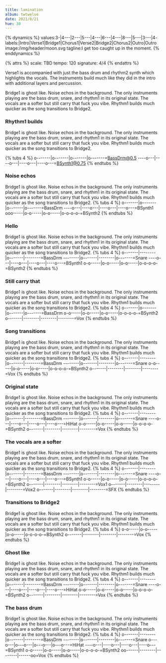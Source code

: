 ```yaml
---
title: lamination
album: twtwelve
date: 2021/8/21
hue: 30
---
```


{% dynamics %}
values:3-|4---\|2---|5---\|4---|6---|4---|8---\|5---|3---\|4-
labels:|Intro|Verse1|Bridge1|Chorus1|Verse2|Bridge2|Chorus2|Outro|Outro
image:/img/header/moon.svg
tagline:I get too caught up in the moment.
{% enddynamics %}

{% attrs %}
scale: TBD
tempo: 120
signature: 4/4
{% endattrs %}

Verse1 is accompanied with just the bass drum and rhythm2 synth which highlights the vocals. The instruments build much like they did in the intro with additional layers and percussion.

Bridge1 is ghost like. Noise echos in the background. The only instruments playing are the bass drum, snare, and rhythm1 in its original state. The vocals are a softer but still carry that fuck you vibe. Rhythm1 builds much quicker as the song transitions to Bridge2.

<!-- more -->
### Rhythm1 builds
Bridge1 is ghost like. Noise echos in the background. The only instruments playing are the bass drum, snare, and rhythm1 in its original state. The vocals are a softer but still carry that fuck you vibe. Rhythm1 builds much quicker as the song transitions to Bridge2.

{% tubs 4 %}
o-------|o-------|o-------|o-------=BassDrm@0.5
----o---|----o---|----o---|----o---=BSynth1@0.75
{% endtubs %}

### Noise echos
Bridge1 is ghost like. Noise echos in the background. The only instruments playing are the bass drum, snare, and rhythm1 in its original state. The vocals are a softer but still carry that fuck you vibe. Rhythm1 builds much quicker as the song transitions to Bridge2.
{% tubs 4 %}
o-------|o-------|o-------|o-------=BassDrm
----o---|----o---|----o---|----o---=BSynth1
ooo-----|o-o-----|o-o-----|o-o-o-o-=BSynth2
{% endtubs %}

### Hello
Bridge1 is ghost like. Noise echos in the background. The only instruments playing are the bass drum, snare, and rhythm1 in its original state. The vocals are a softer but still carry that fuck you vibe. Rhythm1 builds much quicker as the song transitions to Bridge2.
{% tubs 4 %}
o-------|--------|o-------|--------=BassDrm
--------|o-------|--------|o-------=Snare
----o---|----o---|----o---|----o---=BSynth1
o-o-----|o-o-----|o-o-----|o-o-o-o-=BSynth2
{% endtubs %}

### Still carry that
Bridge1 is ghost like. Noise echos in the background. The only instruments playing are the bass drum, snare, and rhythm1 in its original state. The vocals are a softer but still carry that fuck you vibe. Rhythm1 builds much quicker as the song transitions to Bridge2.
{% tubs 4 %}
o-------|o-------|o-------|o-------=BassDrm
o-o-----|o-o-----|o-o-----|o-o-o-o-=BSynth2
o-------|--------|--------|--------=Vox
{% endtubs %}

### Song transitions
Bridge1 is ghost like. Noise echos in the background. The only instruments playing are the bass drum, snare, and rhythm1 in its original state. The vocals are a softer but still carry that fuck you vibe. Rhythm1 builds much quicker as the song transitions to Bridge2.
{% tubs 4 %}
o-------|--------|o-------|--------=BassDrm
--------|o-------|--------|o-------=Snare
o-o-----|o-o-----|o-o-----|o-o-o-o-=BSynth2
o-------|--------|--------|--------=Vox
{% endtubs %}

### Original state
Bridge1 is ghost like. Noise echos in the background. The only instruments playing are the bass drum, snare, and rhythm1 in its original state. The vocals are a softer but still carry that fuck you vibe. Rhythm1 builds much quicker as the song transitions to Bridge2.
{% tubs 4 %}
o-------|--------|o-------|--------=BassDrm
--------|o-------|--------|o-------=Snare
----o---|----o---|----o---|----o---=HiHat
o-o-----|o-o-----|o-o-----|o-o-o-o-=BSynth2
o-------|--------|--------|--------=Vox
{% endtubs %}

### The vocals are a softer
Bridge1 is ghost like. Noise echos in the background. The only instruments playing are the bass drum, snare, and rhythm1 in its original state. The vocals are a softer but still carry that fuck you vibe. Rhythm1 builds much quicker as the song transitions to Bridge2.
{% tubs 4 %}
o-------|--------|o-------|--------=BassDrm
--------|o-------|--------|o-------=Snare
----o---|----o---|----o---|----o---=BSynth1
o-o-----|o-o-----|o-o-----|o-o-o-o-=BSynth2
o-------|--------|--------|--------=Vox1
o-------|--------|--------|--------=Vox2
o-------|--------|--------|--------=SFX
{% endtubs %}

### Transitions to Bridge2
Bridge1 is ghost like. Noise echos in the background. The only instruments playing are the bass drum, snare, and rhythm1 in its original state. The vocals are a softer but still carry that fuck you vibe. Rhythm1 builds much quicker as the song transitions to Bridge2.
{% tubs 4 %}
o-o-----|o-o-----|o-o-----|o-o-o-o-=BSynth2
o-------|--------|--------|--------=Vox
{% endtubs %}

### Ghost like
Bridge1 is ghost like. Noise echos in the background. The only instruments playing are the bass drum, snare, and rhythm1 in its original state. The vocals are a softer but still carry that fuck you vibe. Rhythm1 builds much quicker as the song transitions to Bridge2.
{% tubs 4 %}
o-------|--------|o-------|--------=BassDrm
--------|o-------|--------|o-------=Snare
----o---|----o---|----o---|----o---=HiHat
o-o-----|o-o-----|o-o-----|o-o-o-o-=BSynth2
o-------|--------|--------|--------=Vox
{% endtubs %}

### The bass drum
Bridge1 is ghost like. Noise echos in the background. The only instruments playing are the bass drum, snare, and rhythm1 in its original state. The vocals are a softer but still carry that fuck you vibe. Rhythm1 builds much quicker as the song transitions to Bridge2.
{% tubs 4 %}
o-------|--------|o-------|--------=BassDrm
--------|o-------|--------|o-------=Snare
o---o---|o---o---|o---o---|o---o---=HiHat
----o---|----o---|----o---|----o---=BSynth1
o-o-----|o-o-----|o-o-----|o-o-o-o-=BSynth2
oo------|--------|--------|------oo=Vox
{% endtubs %}